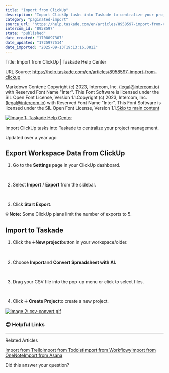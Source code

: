 ```yaml
---
title: "Import from ClickUp"
description: "Import ClickUp tasks into Taskade to centralize your project management."
category: "paginated-import"
source_url: "https://help.taskade.com/en/articles/8958597-import-from-clickup"
intercom_id: "8958597"
state: "published"
date_created: "1708097307"
date_updated: "1725977514"
date_imported: "2025-09-13T19:13:16.081Z"
---
```


Title: Import from ClickUp | Taskade Help Center

URL Source: https://help.taskade.com/en/articles/8958597-import-from-clickup

Markdown Content:
Copyright (c) 2023, Intercom, Inc. (legal@intercom.io) with Reserved Font Name "Inter". This Font Software is licensed under the SIL Open Font License, Version 1.1.Copyright (c) 2023, Intercom, Inc. (legal@intercom.io) with Reserved Font Name "Inter". This Font Software is licensed under the SIL Open Font License, Version 1.1.[Skip to main content](https://help.taskade.com/en/articles/8958597-import-from-clickup#main-content)

[![Image 1: Taskade Help Center](https://downloads.intercomcdn.com/i/o/490280/d14603621e78c833c2d0e66f/2d1230f35f3009fff25b2989e93312a5.png)](https://help.taskade.com/en/)

Import ClickUp tasks into Taskade to centralize your project management.

Updated over a year ago

**Export Workspace Data from ClickUp**
--------------------------------------

1.   Go to the **Settings** page in your ClickUp dashboard.

​

2.   Select **Import** / **Export** from the sidebar.

​

3.   Click **Start Export**.

**💡 Note:** Some ClickUp plans limit the number of exports to 5.

**Import to Taskade**
---------------------

1.   Click the ➕**New project**button in your workspace/older.

​

2.   Choose **Import**and **Convert Spreadsheet with AI.**

​

3.   Drag your CSV file into the pop-up menu or click to select files.

​

4.   Click ➕ **Create Project**to create a new project.

[![Image 2: csv-convert.gif](https://taskade.intercom-attachments-7.com/i/o/965376400/296340fe9a95bcbdb01c650a/18754832256787?expires=1757792700&signature=566c8bc22347be9a0688a696a269a3d22ba590c6d2722e8002379bca65320592&req=fSYiFc54mYFfFb4f3HP0gAEP3jiAdRT0g6rzWhIo0JxYz6rnRbT1yvHMEbpg%0AUCZS9obx5iKyrv32pQ%3D%3D%0A)](https://taskade.intercom-attachments-7.com/i/o/965376400/296340fe9a95bcbdb01c650a/18754832256787?expires=1757792700&signature=566c8bc22347be9a0688a696a269a3d22ba590c6d2722e8002379bca65320592&req=fSYiFc54mYFfFb4f3HP0gAEP3jiAdRT0g6rzWhIo0JxYz6rnRbT1yvHMEbpg%0AUCZS9obx5iKyrv32pQ%3D%3D%0A)

### **😊 Helpful Links**

* * *

Related Articles

[Import from Trello](https://help.taskade.com/en/articles/8958591-import-from-trello)[Import from Todoist](https://help.taskade.com/en/articles/8958594-import-from-todoist)[Import from Workflowy](https://help.taskade.com/en/articles/8958602-import-from-workflowy)[Import from OneNote](https://help.taskade.com/en/articles/8958606-import-from-onenote)[Import from Asana](https://help.taskade.com/en/articles/8958607-import-from-asana)

Did this answer your question?
